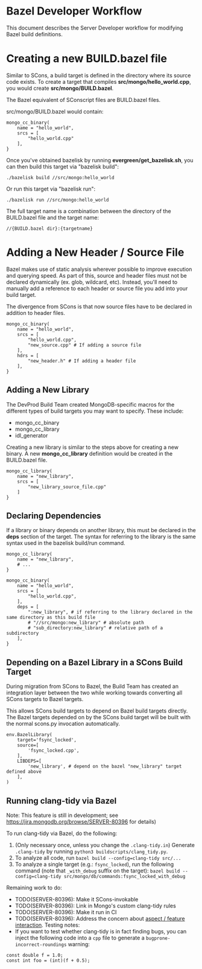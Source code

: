 # Bazel Developer Workflow

This document describes the Server Developer workflow for modifying Bazel build definitions.

# Creating a new BUILD.bazel file

Similar to SCons, a build target is defined in the directory where its source code exists. To create a target that compiles **src/mongo/hello_world.cpp**, you would create **src/mongo/BUILD.bazel**.

The Bazel equivalent of SConscript files are BUILD.bazel files.

src/mongo/BUILD.bazel would contain:

    mongo_cc_binary(
        name = "hello_world",
        srcs = [
    	    "hello_world.cpp"
    	],
    }

Once you've obtained bazelisk by running **evergreen/get_bazelisk.sh**, you can then build this target via "bazelisk build":

    ./bazelisk build //src/mongo:hello_world

Or run this target via "bazelisk run":

    ./bazelisk run //src/mongo:hello_world

The full target name is a combination between the directory of the BUILD.bazel file and the target name:

    //{BUILD.bazel dir}:{targetname}

# Adding a New Header / Source File

Bazel makes use of static analysis wherever possible to improve execution and querying speed. As part of this, source and header files must not be declared dynamically (ex. glob, wildcard, etc). Instead, you'll need to manually add a reference to each header or source file you add into your build target.

The divergence from SCons is that now source files have to be declared in addition to header files.

    mongo_cc_binary(
        name = "hello_world",
        srcs = [
    	    "hello_world.cpp",
    	    "new_source.cpp" # If adding a source file
    	],
        hdrs = [
    	    "new_header.h" # If adding a header file
    	],
    }

## Adding a New Library

The DevProd Build Team created MongoDB-specific macros for the different types of build targets you may want to specify. These include:

- mongo_cc_binary
- mongo_cc_library
- idl_generator

Creating a new library is similar to the steps above for creating a new binary. A new **mongo_cc_library** definition would be created in the BUILD.bazel file.

    mongo_cc_library(
        name = "new_library",
        srcs = [
    	    "new_library_source_file.cpp"
    	]
    }

## Declaring Dependencies

If a library or binary depends on another library, this must be declared in the **deps** section of the target. The syntax for referring to the library is the same syntax used in the bazelisk build/run command.

    mongo_cc_library(
        name = "new_library",
        # ...
    }

    mongo_cc_binary(
        name = "hello_world",
        srcs = [
    	    "hello_world.cpp",
    	],
        deps = [
    	    ":new_library", # if referring to the library declared in the same directory as this build file
    	    # "//src/mongo:new_library" # absolute path
    	    # "sub_directory:new_library" # relative path of a subdirectory
    	],
    }

## Depending on a Bazel Library in a SCons Build Target

During migration from SCons to Bazel, the Build Team has created an integration layer between the two while working towards converting all SCons targets to Bazel targets.

This allows SCons build targets to depend on Bazel build targets directly. The Bazel targets depended on by the SCons build target will be built with the normal scons.py invocation automatically.

    env.BazelLibrary(
        target='fsync_locked',
        source=[
            'fsync_locked.cpp',
        ],
        LIBDEPS=[
            'new_library', # depend on the bazel "new_library" target defined above
    	],
    )

## Running clang-tidy via Bazel

Note: This feature is still in development; see https://jira.mongodb.org/browse/SERVER-80396 for details)

To run clang-tidy via Bazel, do the following:

1. (Only necessary once, unless you change the `.clang-tidy.in`) Generate `.clang-tidy` by running `python3 buildscripts/clang_tidy.py`.
2. To analyze all code, run `bazel build --config=clang-tidy src/...`
3. To analyze a single target (e.g.: `fsync_locked`), run the following command (note that `_with_debug` suffix on the target): `bazel build --config=clang-tidy src/mongo/db/commands:fsync_locked_with_debug`

Remaining work to do:

- TODO(SERVER-80396): Make it SCons-invokable
- TODO(SERVER-80396): Link in Mongo's custom clang-tidy rules
- TODO(SERVER-80396): Make it run in CI
- TODO(SERVER-80396): Address the concern about [aspect / feature interaction](https://github.com/10gen/mongo/pull/21221#pullrequestreview-2009832686).
  Testing notes:
- If you want to test whether clang-tidy is in fact finding bugs, you can inject the following code into a `cpp` file to generate a `bugprone-incorrect-roundings` warning:

```
const double f = 1.0;
const int foo = (int)(f + 0.5);
```
